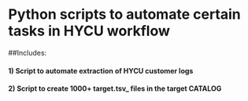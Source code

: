 # Python scripts to automate certain tasks in HYCU workflow

##Includes:

#### 1) Script to automate extraction of HYCU customer logs
#### 2) Script to create 1000+ target.tsv_ files in the target CATALOG

